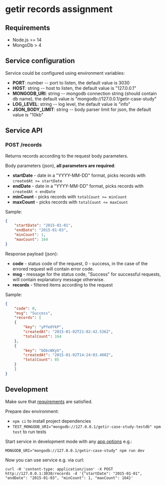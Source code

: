 # getir records assignment


## Requirements

* Node.js >= 14
* MongoDb > 4


## Service configuration

Service could be configured using environment variables:

* **PORT**: number -- port to listen, the default value is 3030
* **HOST**: string -- host to listen, the default value is "127.0.0.1"
* **MONGODB_URI**: string -- mongodb connection string (should contain db name),
the default value is "mongodb://127.0.0.1/getir-case-study"
* **LOG_LEVEL**: string -- log level, the default value is "info"
* **JSON_BODY_LIMIT**: string -- body parser limit for json, the default value
is "10kb"


## Service API

### POST /records

Returns records according to the request body parameters.

Body parameters (json), **all parameters are required**:

* **startDate** - date in a "YYYY-MM-DD" format, picks records with
`createdAt >= startDate`
* **endDate** - date in a "YYYY-MM-DD" format, picks records with
`createdAt < endDate`
* **minCount** - picks records with `totalCount >= minCount`
* **maxCount** - picks records with `totalCount <= maxCount`

Sample:

```json
{
	"startDate": "2015-01-01",
	"endDate": "2015-01-03",
	"minCount": 1,
	"maxCount": 164
}
```

Response payload (json):

* **code** - status code of the request, 0 - success, in the case of the errored
request will contain error code.
* **msg** - message for the status code, "Success" for successful requests, will
contain explanatory message otherwise.
* **records** - filtered items according to the request

Sample:

```json
{
	"code": 0,
	"msg": "Success",
	"records": [
	{
		"key": "yPfeOYkP",
		"createdAt": "2015-01-02T21:02:42.536Z",
		"totalCount": 164
	},
	{
		"key": "bQkcWXyU",
		"createdAt": "2015-01-02T14:24:03.408Z",
		"totalCount": 85
	}
	]
}
```


## Development

Make sure that [requirements](#requirements) are satisfied.

Prepare dev environment:

* `npm ci` to install project dependencies
* `TEST_MONGODB_URI="mongodb://127.0.0.1/getir-case-study-testdb" npm test` to run tests

Start service in development mode with any [app options](#service-configuration)
e.g.:

```
MONGODB_URI="mongodb://127.0.0.1/getir-case-study" npm run dev
```

Now you can use service e.g. via curl:

```
curl -H 'content-type: application/json' -X POST http://127.0.0.1:3030/records -d '{"startDate": "2015-01-01", "endDate": "2015-01-03", "minCount": 1, "maxCount": 164}'
```
